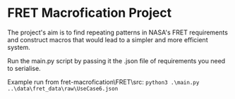 # FRET Macrofication Project

The project's aim is to find repeating patterns in NASA's FRET requirements and construct macros that would lead to a simpler and more efficient system.

Run the main.py script by passing it the .json file of requirements you need to serialise.

Example run from fret-macrofication\FRET\src: `python3 .\main.py ..\data\fret_data\raw\UseCase6.json`
